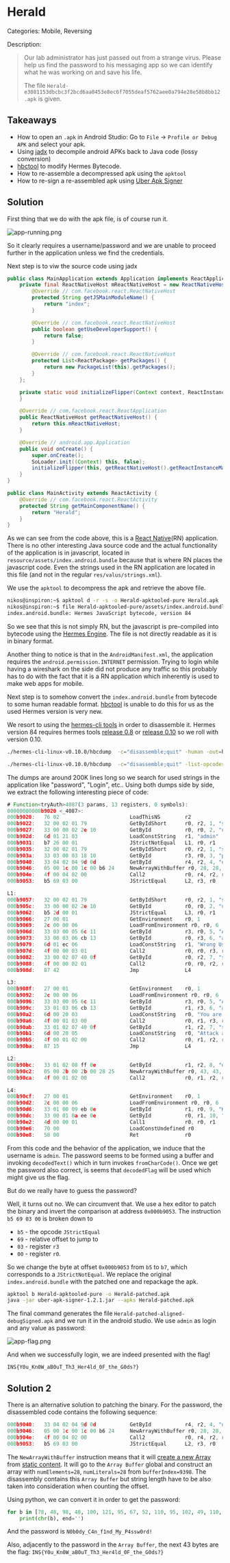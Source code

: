 
# Herald

Categories: Mobile, Reversing

Description:
> Our lab administrator has just passed out from a strange virus. Please help us find the password to his messaging app so we can identify what he was working on and save his life.
>
> The file `Herald-e3081153dbcbc3f2bcd6aa0453e8ec6f7055deaf5762aee0a794e28e58b8bb12.apk` is given.


## Takeaways

* How to open an `.apk` in Android Studio: Go to `File` -> `Profile or Debug APK` and select your apk.
* Using [jadx](https://github.com/skylot/jadx) to decompile android APKs back to Java code (lossy conversion)
* [hbctool](https://github.com/bongtrop/hbctool) to modify Hermes Bytecode.
* How to re-assemble a decompressed apk using the `apktool`
* How to re-sign a re-assembled apk using [Uber Apk Signer](https://github.com/patrickfav/uber-apk-signer)

## Solution

First thing that we do with the apk file, is of course run it.

![app-running.png](resources/app-running.png)

So it clearly requires a username/password and we are unable to proceed further in the application unless we find the credentials.

Next step is to viw the source code using jadx

```java
public class MainApplication extends Application implements ReactApplication {
    private final ReactNativeHost mReactNativeHost = new ReactNativeHost(this) { // from class: com.herald.MainApplication.1
        @Override // com.facebook.react.ReactNativeHost
        protected String getJSMainModuleName() {
            return "index";
        }

        @Override // com.facebook.react.ReactNativeHost
        public boolean getUseDeveloperSupport() {
            return false;
        }

        @Override // com.facebook.react.ReactNativeHost
        protected List<ReactPackage> getPackages() {
            return new PackageList(this).getPackages();
        }
    };

    private static void initializeFlipper(Context context, ReactInstanceManager reactInstanceManager) {
    }

    @Override // com.facebook.react.ReactApplication
    public ReactNativeHost getReactNativeHost() {
        return this.mReactNativeHost;
    }

    @Override // android.app.Application
    public void onCreate() {
        super.onCreate();
        SoLoader.init((Context) this, false);
        initializeFlipper(this, getReactNativeHost().getReactInstanceManager());
    }
}

public class MainActivity extends ReactActivity {
    @Override // com.facebook.react.ReactActivity
    protected String getMainComponentName() {
        return "Herald";
    }
}
```

As we can see from the code above, this is a [React Native](https://reactnative.dev/)(RN) application. There is no other interesting Java source code and the actual functionality of the application is in javascript, located in `resource/assets/index.android.bundle` because that is where RN places the javascript code. Even the strings used in the RN application are located in this file (and not in the regular `res/valus/strings.xml`).

We use the `apktool` to decompress the apk and retrieve the above file.

```bash
nikos@inspiron:~$ apktool d -r -s -o Herald-apktooled-pure Herald.apk
nikos@inspiron:~$ file Herald-apktooled-pure/assets/index.android.bundle
index.android.bundle: Hermes JavaScript bytecode, version 84
```

So we see that this is not simply RN, but the javascript is pre-compiled into bytecode using the [Hermes Engine](https://hermesengine.dev/). The file is not directly readable as it is in binary format.

Another thing to notice is that in the `AndroidManifest.xml`, the application requires the `android.permission.INTERNET` permission. Trying to login while having a wireshark on the side did not produce any traffic so this probably has to do with the fact that it is a RN application which inherently is used to make web apps for mobile.

Next step is to somehow convert the `index.android.bundle` from bytecode to some human readable format. [hbctool](https://github.com/bongtrop/hbctool) is unable to do this for us as the used Hermes version is very new.

We resort to using the [hermes-cli tools](https://github.com/facebook/hermes/releases/download/v0.10.0/hermes-cli-linux-v0.10.0.tar.gz) in order to disassemble it. Hermes version 84 requires hermes tools [release 0.8](https://github.com/facebook/hermes/blob/release-v0.8/include/hermes/BCGen/HBC/BytecodeVersion.h#L23) or [release 0.10](https://github.com/facebook/hermes/blob/release-v0.10/include/hermes/BCGen/HBC/BytecodeVersion.h#L23) so we roll with version 0.10.

```bash
./hermes-cli-linux-v0.10.0/hbcdump  -c="disassemble;quit" -human -out=human-mode ./index.android.bundle

./hermes-cli-linux-v0.10.0/hbcdump  -c="disassemble;quit" -list-opcodes -objdump-disassemble -out=objdump-mode ./index.android.bundle
```

The dumps are around 200K lines long so we search for used strings in the application like "password", "Login", etc.. Using both dumps side by side, we extract the following interesting piece of code:

```js
# Function<tryAuth>4087(3 params, 13 registers, 0 symbols):
00000000000b9020 <_4087>:
000b9020:	76 02                       LoadThisNS        r2
000b9022:	32 00 02 01 79              GetByIdShort      r0, r2, 1, "state"
000b9027:	33 00 00 02 2e 10           GetById           r0, r0, 2, "username"
000b902d:	6d 01 21 03                 LoadConstString   r1, "admin"
000b9031:	b7 26 00 01                 JStrictNotEqual   L1, r0, r1
000b9035:	32 00 02 01 79              GetByIdShort      r0, r2, 1, "state"
000b903a:	33 03 00 03 18 10           GetById           r3, r0, 3, "password"
000b9040:	33 04 02 04 9d 0d           GetById           r4, r2, 4, "decodedText"
000b9046:	05 00 1c 00 1c 00 b6 24     NewArrayWithBuffer r0, 28, 28, 9398
000b904e:	4f 00 04 02 00              Call2             r0, r4, r2, r0
000b9053:	b5 69 03 00                 JStrictEqual      L2, r3, r0

L1:
000b9057:	32 00 02 01 79              GetByIdShort      r0, r2, 1, "state"
000b905c:	33 00 00 02 2e 10           GetById           r0, r0, 2, "username"
000b9062:	b5 2d 00 01                 JStrictEqual      L3, r0, r1
000b9066:	27 00 01                    GetEnvironment    r0, 1
000b9069:	2c 00 00 06                 LoadFromEnvironment r0, r0, 6
000b906d:	33 03 00 05 6c 11           GetById           r3, r0, 5, "Alert"
000b9073:	33 00 03 06 cb 13           GetById           r0, r3, 6, "alert"
000b9079:	6d 01 ec 06                 LoadConstString   r1, "Wrong Username/Pa"...
000b907d:	4f 00 00 03 01              Call2             r0, r0, r3, r1
000b9082:	33 00 02 07 40 0f           GetById           r0, r2, 7, "setPrint"
000b9088:	4f 00 00 02 01              Call2             r0, r0, r2, r1
000b908d:	87 42                       Jmp               L4

L3:
000b908f:	27 00 01                    GetEnvironment    r0, 1
000b9092:	2c 00 00 06                 LoadFromEnvironment r0, r0, 6
000b9096:	33 03 00 05 6c 11           GetById           r3, r0, 5, "Alert"
000b909c:	33 01 03 06 cb 13           GetById           r1, r3, 6, "alert"
000b90a2:	6d 00 20 03                 LoadConstString   r0, "You are not the a"...
000b90a6:	4f 00 01 03 00              Call2             r0, r1, r3, r0
000b90ab:	33 01 02 07 40 0f           GetById           r1, r2, 7, "setPrint"
000b90b1:	6d 00 20 05                 LoadConstString   r0, "Attack attempt de"...
000b90b5:	4f 00 01 02 00              Call2             r0, r1, r2, r0
000b90ba:	87 15                       Jmp               L4

L2:
000b90bc:	33 01 02 08 ff 0e           GetById           r1, r2, 8, "decodedFlag"
000b90c2:	05 00 2b 00 2b 00 28 25     NewArrayWithBuffer r0, 43, 43, 9512
000b90ca:	4f 00 01 02 00              Call2             r0, r1, r2, r0

L4:
000b90cf:	27 00 01                    GetEnvironment    r0, 1
000b90d2:	2c 00 00 06                 LoadFromEnvironment r0, r0, 6
000b90d6:	33 01 00 09 eb 0e           GetById           r1, r0, 9, "Keyboard"
000b90dc:	33 00 01 0a ee 0e           GetById           r0, r1, 10, "dismiss"
000b90e2:	4d 00 00 01                 Call1             r0, r0, r1
000b90e6:	70 00                       LoadConstUndefined r0
000b90e8:	58 00                       Ret               r0
```

From this code and the behavior of the application, we induce that the username is `admin`. The password seems to be formed using a buffer and invoking `decodedText()` which in turn invokes `fromCharCode()`. Once we get the password also correct, is seems that `decodedFlag` will be used which might give us the flag.

But do we really have to guess the password?

Well, it turns out no. We can circumvent that. We use a hex editor to patch the binary and invert the comparison at address `0x000b9053`. The instruction `b5 69 03 00` is broken down to

* `b5` - the opcode `JStrictEqual`
* `69` - relative offset to jump to
* `03` - register `r3`
* `00` - register `r0`.

So we change the byte at offset `0x000b9053` from `b5` to `b7`, which corresponds to a `JStrictNotEqual`. We replace the original `index.android.bundle` with the patched one and repackage the apk.

```bash
apktool b Herald-apktooled-pure -o Herald-patched.apk
java -jar uber-apk-signer-1.2.1.jar --apks Herald-patched.apk
```

The final command generates the file `Herald-patched-aligned-debugSigned.apk` and we run it in the android studio. We use `admin` as login and any value as password:

![app-flag.png](resources/app-flag.png)

And when we successfully login, we are indeed presented with the flag!

`INS{Y0u_Kn0W_aB0uT_Th3_Her4ld_0F_the_G0ds?}`

## Solution 2

There is an alternative solution to patching the binary. For the password, the disassembled code contains the following sequence:

```js
000b9040:	33 04 02 04 9d 0d           GetById           r4, r2, 4, "decodedText"
000b9046:	05 00 1c 00 1c 00 b6 24     NewArrayWithBuffer r0, 28, 28, 9398
000b904e:	4f 00 04 02 00              Call2             r0, r4, r2, r0
000b9053:	b5 69 03 00                 JStrictEqual      L2, r3, r0
```

The `NewArrayWithBuffer` instruction means that it will [create a new Array](https://github.com/facebook/hermes/blob/main/lib/VM/Interpreter.cpp#L3004) from [static content](https://github.com/facebook/hermes/blob/c2cd9e385a922f486a55e6bd70db2032f78379ed/include/hermes/VM/Interpreter.h#L151). It will go to the `Array Buffer` global and construct an array with `numElements=28`, `numLiterals=28` from `bufferIndex=9398`. The disassembly contains this `Array Buffer` but string length have to be also taken into consideration when counting the offset.

Using python, we can convert it in order to get the password:

```python
for b in [78, 48, 98, 48, 100, 121, 95, 67, 52, 110, 95, 102, 49, 110, 100, 95, 77, 121, 95, 80, 52, 115, 115, 119, 48, 114, 100, 33]:
    print(chr(b), end='')
```

And the password is `N0b0dy_C4n_f1nd_My_P4ssw0rd!`

Also, adjacently to the password in the `Array Buffer`, the next 43 bytes are the flag: `INS{Y0u_Kn0W_aB0uT_Th3_Her4ld_0F_the_G0ds?}`


